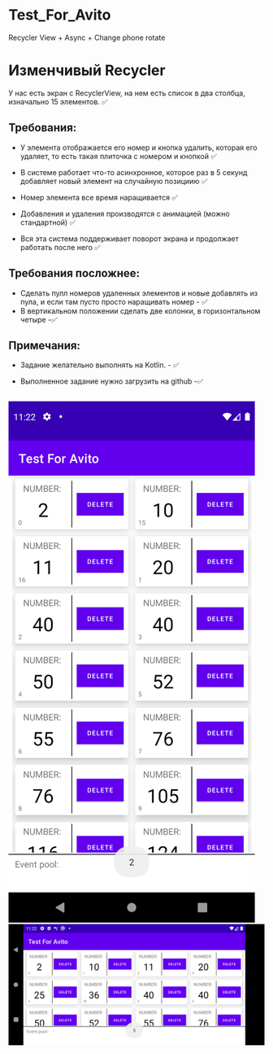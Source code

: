 # Test_For_Avito
Recycler View + Async + Change phone rotate

# Изменчивый Recycler
У нас есть экран с RecyclerView, на нем есть список в два столбца, изначально 15 элементов.  :white_check_mark: 

## Требования:

  - У элемента отображается его номер и кнопка удалить, которая его удаляет, то есть такая плиточка с номером и кнопкой  :white_check_mark: 
  
  - В системе работает что-то асинхронное, которое раз в 5 секунд добавляет новый элемент на случайную позициию  :white_check_mark:

  - Номер элемента все время наращивается  :white_check_mark:

  - Добавления и удаления производятся с анимацией (можно стандартной) :white_check_mark:

  - Вся эта система поддерживает поворот экрана и продолжает работать после него :white_check_mark:

## Требования посложнее:

 - Сделать пулл номеров удаленных элементов и новые добавлять из пула, и если там пусто просто наращивать номер - :white_check_mark:
 - В вертикальном положении сделать две колонки, в горизонтальном четыре -:white_check_mark:
 ## Примечания:

 - Задание желательно выполнять на Kotlin. - :white_check_mark:

 - Выполненное задание нужно загрузить на github -:white_check_mark: 
##
![](images/Screenshot_1610925738.png) 
![](images/Screenshot_1610925750.png)
